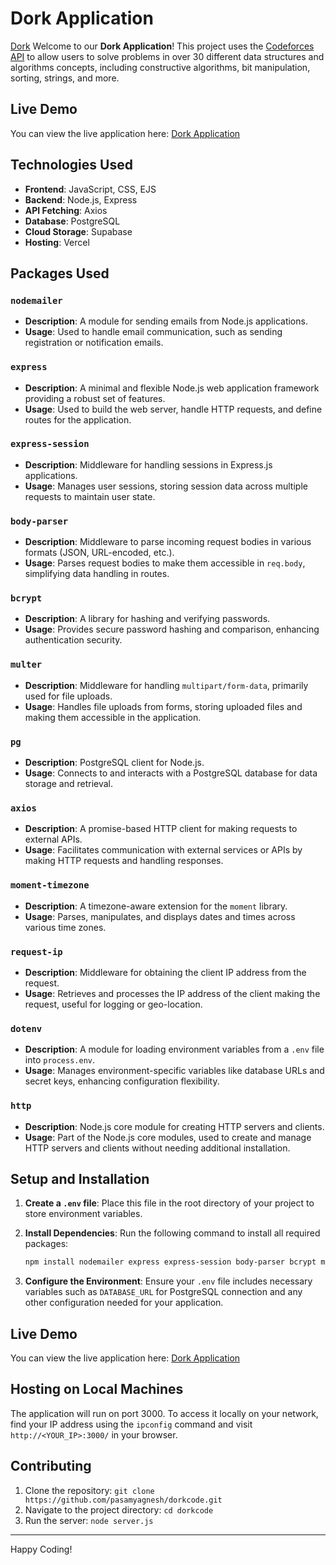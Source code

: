 # Dork Application

[Dork](D:/dork.png)
Welcome to our **Dork Application**! This project uses the [Codeforces API](https://codeforces.com/apiHelp) to allow users to solve problems in over 30 different data structures and algorithms concepts, including constructive algorithms, bit manipulation, sorting, strings, and more.
## Live Demo

You can view the live application here: [Dork Application](https://dork-application.vercel.app/)
## Technologies Used

- **Frontend**: JavaScript, CSS, EJS
- **Backend**: Node.js, Express
- **API Fetching**: Axios
- **Database**: PostgreSQL
- **Cloud Storage**: Supabase
- **Hosting**: Vercel

## Packages Used

### `nodemailer`
- **Description**: A module for sending emails from Node.js applications.
- **Usage**: Used to handle email communication, such as sending registration or notification emails.

### `express`
- **Description**: A minimal and flexible Node.js web application framework providing a robust set of features.
- **Usage**: Used to build the web server, handle HTTP requests, and define routes for the application.

### `express-session`
- **Description**: Middleware for handling sessions in Express.js applications.
- **Usage**: Manages user sessions, storing session data across multiple requests to maintain user state.

### `body-parser`
- **Description**: Middleware to parse incoming request bodies in various formats (JSON, URL-encoded, etc.).
- **Usage**: Parses request bodies to make them accessible in `req.body`, simplifying data handling in routes.

### `bcrypt`
- **Description**: A library for hashing and verifying passwords.
- **Usage**: Provides secure password hashing and comparison, enhancing authentication security.

### `multer`
- **Description**: Middleware for handling `multipart/form-data`, primarily used for file uploads.
- **Usage**: Handles file uploads from forms, storing uploaded files and making them accessible in the application.

### `pg`
- **Description**: PostgreSQL client for Node.js.
- **Usage**: Connects to and interacts with a PostgreSQL database for data storage and retrieval.

### `axios`
- **Description**: A promise-based HTTP client for making requests to external APIs.
- **Usage**: Facilitates communication with external services or APIs by making HTTP requests and handling responses.

### `moment-timezone`
- **Description**: A timezone-aware extension for the `moment` library.
- **Usage**: Parses, manipulates, and displays dates and times across various time zones.

### `request-ip`
- **Description**: Middleware for obtaining the client IP address from the request.
- **Usage**: Retrieves and processes the IP address of the client making the request, useful for logging or geo-location.

### `dotenv`
- **Description**: A module for loading environment variables from a `.env` file into `process.env`.
- **Usage**: Manages environment-specific variables like database URLs and secret keys, enhancing configuration flexibility.

### `http`
- **Description**: Node.js core module for creating HTTP servers and clients.
- **Usage**: Part of the Node.js core modules, used to create and manage HTTP servers and clients without needing additional installation.

## Setup and Installation

1. **Create a `.env` file**: Place this file in the root directory of your project to store environment variables.

2. **Install Dependencies**: Run the following command to install all required packages:

    ```bash
    npm install nodemailer express express-session body-parser bcrypt multer pg axios moment-timezone request-ip dotenv
    ```

3. **Configure the Environment**: Ensure your `.env` file includes necessary variables such as `DATABASE_URL` for PostgreSQL connection and any other configuration needed for your application.
## Live Demo

You can view the live application here: [Dork Application](https://dork-application.vercel.app/)

## Hosting on Local Machines

The application will run on port 3000. To access it locally on your network, find your IP address using the `ipconfig` command and visit `http://<YOUR_IP>:3000/` in your browser.


## Contributing

1. Clone the repository: `git clone https://github.com/pasamyagnesh/dorkcode.git`
2. Navigate to the project directory: `cd dorkcode`
3. Run the server: `node server.js`

---

Happy Coding!
